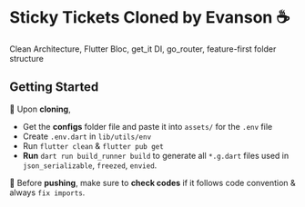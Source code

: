 # Sticky Tickets Cloned by Evanson ☕️

Clean Architecture, Flutter Bloc, get_it DI, go_router, feature-first folder structure

## Getting Started

🤖 Upon **cloning**, 
- Get the **configs** folder file and paste it into ```assets/``` for the ```.env``` file
- Create ```.env.dart``` in ```lib/utils/env```
- Run ```flutter clean``` & ```flutter pub get```
- **Run** ```dart run build_runner build``` to generate all `*.g.dart` files used in `json_serializable`, `freezed`, `envied`.

🤖 Before **pushing**, make sure to **check codes** if it follows code convention & always `fix imports`.
